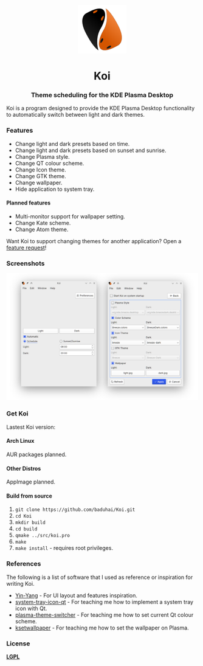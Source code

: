 <p align="center"><img src="src/resources/icons/koi.svg" alt="Koi" width="128" height="128"></p>

<h1 align="center">Koi</h1> 

<h3 align="center">Theme scheduling for the KDE Plasma Desktop</h3>

Koi is a program designed to provide the KDE Plasma Desktop functionality to automatically switch between light and dark themes.​



### Features

- Change light and dark presets based on time.
- Change light and dark presets based on sunset and sunrise.
- Change Plasma style.
- Change QT colour scheme.
- Change Icon theme.
- Change GTK theme.
- Change wallpaper.
- Hide application to system tray.

#### Planned features

- Multi-monitor support for wallpaper setting.
- Change Kate scheme.
- Change Atom theme.

Want Koi to support changing themes for another application? Open a [feature request]()!

### Screenshots

![Screenshot](screenshot.png)

### Get Koi

Lastest Koi version: 

#### Arch Linux

AUR packages planned.

[//]: # "Install it from the AUR. [koi](https://aur.archlinux.org) or [koi-git](https://aur.archlinux.org)."

#### Other Distros

AppImage planned.

[//]: # "Find the latest AppImage in the [Releases](https://github.com/baduhai/Koi/releases) page."

#### Build from source

1. `git clone https://github.com/baduhai/Koi.git`
2. `cd Koi`
3. `mkdir build`
4. `cd build`
5. `qmake ../src/koi.pro`
6. `make`
7. `make install` - requires root privileges.

### References

The following is a list of software that I used as reference or inspiration for writing Koi.

- [Yin-Yang](https://github.com/daehruoydeef/Yin-Yang) - For UI layout and features inspiration.
- [system-tray-icon-qt](https://github.com/C0D1UM/system-tray-icon-qt) - For teaching me how to implement a system tray icon with Qt.
- [plasma-theme-switcher](https://github.com/maldoinc/plasma-theme-switcher) - For teaching me how to set current Qt colour scheme.
- [ksetwallpaper](https://github.com/pashazz/ksetwallpaper) - For teaching me how to set the wallpaper on Plasma.

### License

[**LGPL**](LICENSE)
